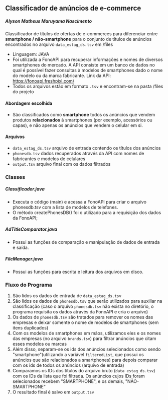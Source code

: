 ## Classificador de anúncios de e-commerce
##### Alyson Matheus Maruyama Nascimento
Classificador de títulos de ofertas de e-commerces para diferenciar entre **smartphone / não-smartphone** para o conjunto de títulos de anúncios encontrados no arquivo `data_estag_ds.tsv` em /files
 - Linguagem: JAVA
 - Foi utilizada a FonoAPI para recuperar informações e nomes de diversos smartphones do mercado. A API consiste em um banco de dados no qual é possível fazer consultas à modelos de smartphones dado o nome do modelo ou da marca fabricante. Link da API: https://fonoapi.freshpixl.com/
 - Todos os arquivos estão em formato `.tsv` e encontram-se na pasta /files do projeto
 
 #### Abordagem escolhida
 - São classificados como **smartphone** todos os anúncios que vendem produtos **relacionados** à smartphones (por exemplo, acessórios ou capas), e não apenas os anúncios que vendem o celular em si.

#### Arquivos
 - `data_estag_ds.tsv` arquivo de entrada contendo os títulos dos anúncios
 - `phonesdb.tsv` dados recuperados através da API com nomes de fabricantes e modelos de celulares 
 - `output.tsv` arquivo final com os dados filtrados

### Classes
##### Classificador.java
 - Executa o código (main) e acessa a FonoAPI para criar o arquivo phonesdb.tsv com a lista de modelos de telefones.
 - O método createPhonesDB() foi o utilizado para a requisição dos dados da FonoAPI;
 
##### AdTitleComparator.java
 - Possui as funções de comparação e manipulação de dados de entrada e saída.
 
##### FileManager.java
 - Possui as funções para escrita e leitura dos arquivos em disco.
 
### Fluxo do Programa
1. São lidos os dados de entrada de `data_estag_ds.tsv`
2. São lidos os dados de `phonesdb.tsv` que serão utilizados para auxiliar na classificação (caso o arquivo `phonesdb.tsv` não exista no diretório, o programa requisita os dados através da FonoAPI e cria o arquivo)
3. Os dados de `phonesdb.tsv` são tratados para remover os nomes das empresas e deixar somente o nome de modelos de smartphones (sem itens duplicados)
4. Com os modelos de smartphones em mãos, utilizamos eles e os nomes das empresas (no arquivo `brands.tsv`) para filtrar anúncios que citam esses modelos ou marcas
5. Além disso, separam-se os ids dos anúncios selecionados como sendo "smartphone"(utilizando a variável `filteredList`, que possui os anúncios que são relacionados a smartphones) para depois comparar com os ids de todos os anúncios (arquivo de entrada)
6. Comparamos os IDs dos títulos do arquivo bruto (`data_estag_ds.tsv`) com os IDs da lista que foi filtrada. Os anúncios cujos IDs foram selecionados recebem "SMARTPHONE", e os demais, "NÃO-SMARTPHONE"
7. O resultado final é salvo em `output.tsv`